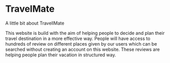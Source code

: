 # TravelMate

A little bit about TravellMate

This website is build with the aim of helping people to decide and plan their travel destination in a more effective way. People will have access to hundreds of review on different places given by our users which can be searched without creating an account on this website. These reviews are helping people plan their vacation in structured way.
